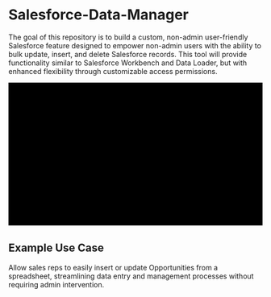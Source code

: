 # Salesforce-Data-Manager
The goal of this repository is to build a custom, non-admin user-friendly Salesforce feature designed to empower non-admin users with the ability to bulk update, insert, and delete Salesforce records. This tool will provide functionality similar to Salesforce Workbench and Data Loader, but with enhanced flexibility through customizable access permissions.

![](https://github.com/gustavozbulhoes/Salesforce-Data-Manager/blob/gifDemoOnReadme/images/MPVDemoGif.gif)
## Example Use Case
Allow sales reps to easily insert or update Opportunities from a spreadsheet, streamlining data entry and management processes without requiring admin intervention.
